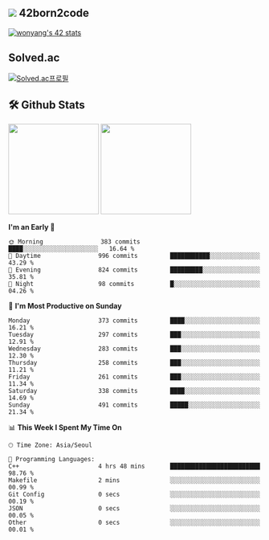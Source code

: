 
## <img src="https://img.shields.io/badge/-000000?style=flat&logo=42&logoColor=white"> 42born2code
[![wonyang's 42 stats](https://badge42.vercel.app/api/v2/cl5nhe5b6007809kydha7ht42/stats?cursusId=21&coalitionId=88)](https://profile.intra.42.fr/users/wonyang)

## Solved.ac
[![Solved.ac프로필](http://mazassumnida.wtf/api/v2/generate_badge?boj=bennyws)](https://solved.ac/bennyws)

## 🛠️ Github Stats
<p>
  <img height="180em" src="https://github-readme-stats-veggie-garden.vercel.app/api?username=gemstoneyang&show_icons=true&include_all_commits=true&bg_color=30,e96443,904e95&title_color=fff&text_color=fff">
  <img height="180em" src="https://github-readme-stats-veggie-garden.vercel.app/api/top-langs/?username=gemstoneyang&layout=compact&bg_color=30,e96443,904e95&title_color=fff&text_color=fff">
</p>

<!--START_SECTION:waka-->
**I'm an Early 🐤** 

```text
🌞 Morning                383 commits         ████░░░░░░░░░░░░░░░░░░░░░   16.64 % 
🌆 Daytime                996 commits         ███████████░░░░░░░░░░░░░░   43.29 % 
🌃 Evening                824 commits         █████████░░░░░░░░░░░░░░░░   35.81 % 
🌙 Night                  98 commits          █░░░░░░░░░░░░░░░░░░░░░░░░   04.26 % 
```
📅 **I'm Most Productive on Sunday** 

```text
Monday                   373 commits         ████░░░░░░░░░░░░░░░░░░░░░   16.21 % 
Tuesday                  297 commits         ███░░░░░░░░░░░░░░░░░░░░░░   12.91 % 
Wednesday                283 commits         ███░░░░░░░░░░░░░░░░░░░░░░   12.30 % 
Thursday                 258 commits         ███░░░░░░░░░░░░░░░░░░░░░░   11.21 % 
Friday                   261 commits         ███░░░░░░░░░░░░░░░░░░░░░░   11.34 % 
Saturday                 338 commits         ████░░░░░░░░░░░░░░░░░░░░░   14.69 % 
Sunday                   491 commits         █████░░░░░░░░░░░░░░░░░░░░   21.34 % 
```


📊 **This Week I Spent My Time On** 

```text
🕑︎ Time Zone: Asia/Seoul

💬 Programming Languages: 
C++                      4 hrs 48 mins       █████████████████████████   98.76 % 
Makefile                 2 mins              ░░░░░░░░░░░░░░░░░░░░░░░░░   00.99 % 
Git Config               0 secs              ░░░░░░░░░░░░░░░░░░░░░░░░░   00.19 % 
JSON                     0 secs              ░░░░░░░░░░░░░░░░░░░░░░░░░   00.05 % 
Other                    0 secs              ░░░░░░░░░░░░░░░░░░░░░░░░░   00.01 % 
```


<!--END_SECTION:waka-->
